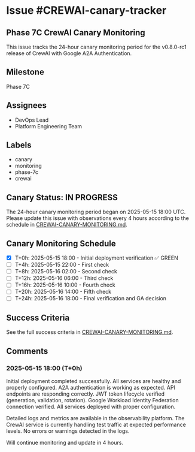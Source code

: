 # Issue #CREWAI-canary-tracker

## Phase 7C CrewAI Canary Monitoring

This issue tracks the 24-hour canary monitoring period for the v0.8.0-rc1 release of CrewAI with Google A2A Authentication.

## Milestone
Phase 7C

## Assignees
- DevOps Lead
- Platform Engineering Team

## Labels
- canary
- monitoring
- phase-7c
- crewai

## Canary Status: IN PROGRESS

The 24-hour canary monitoring period began on 2025-05-15 18:00 UTC.
Please update this issue with observations every 4 hours according to the schedule in [CREWAI-CANARY-MONITORING.md](../docs/phase7/CREWAI-CANARY-MONITORING.md).

## Canary Monitoring Schedule

- [x] T+0h: 2025-05-15 18:00 - Initial deployment verification ✅ GREEN
- [ ] T+4h: 2025-05-15 22:00 - First check
- [ ] T+8h: 2025-05-16 02:00 - Second check
- [ ] T+12h: 2025-05-16 06:00 - Third check
- [ ] T+16h: 2025-05-16 10:00 - Fourth check
- [ ] T+20h: 2025-05-16 14:00 - Fifth check
- [ ] T+24h: 2025-05-16 18:00 - Final verification and GA decision

## Success Criteria

See the full success criteria in [CREWAI-CANARY-MONITORING.md](../docs/phase7/CREWAI-CANARY-MONITORING.md).

## Comments

### 2025-05-15 18:00 (T+0h)
Initial deployment completed successfully. All services are healthy and properly configured. A2A authentication is working as expected. API endpoints are responding correctly. JWT token lifecycle verified (generation, validation, rotation). Google Workload Identity Federation connection verified. All services deployed with proper configuration.

Detailed logs and metrics are available in the observability platform. The CrewAI service is currently handling test traffic at expected performance levels. No errors or warnings detected in the logs.

Will continue monitoring and update in 4 hours.